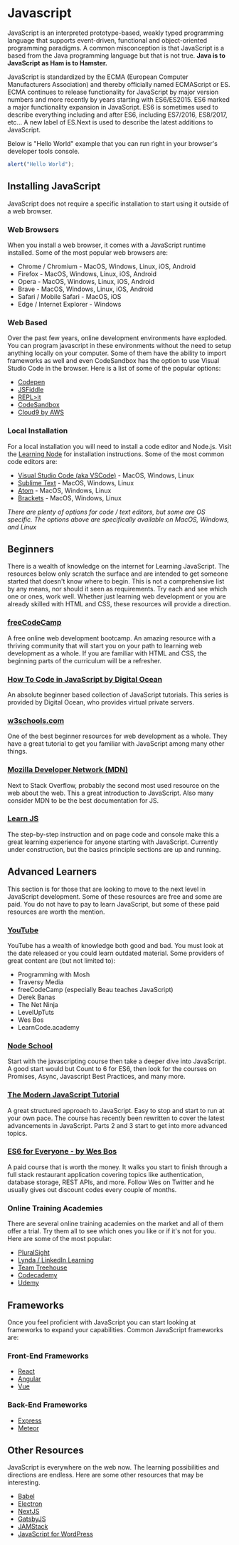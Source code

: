 # Javascript

JavaScript is an interpreted prototype-based, weakly typed programming language that supports event-driven, functional and object-oriented programming paradigms.  A common misconception is that JavaScript is a based from the Java programming language but that is not true.  **Java is to JavaScript as Ham is to Hamster.**

JavaScript is standardized by the ECMA (European Computer Manufacturers Association) and thereby officially named ECMAScript or ES.  ECMA continues to release functionality for JavaScript by major version numbers and more recently by years starting with ES6/ES2015.  ES6 marked a major functionality expansion in JavaScript.  ES6 is sometimes used to describe everything including and after ES6, including ES7/2016, ES8/2017, etc...  A new label of ES.Next is used to describe the latest additions to JavaScript.

Below is "Hello World" example that you can run right in your browser's developer tools console.

```js
alert("Hello World");
```

## Installing JavaScript

JavaScript does not require a specific installation to start using it outside of a web browser.  

### Web Browsers

When you install a web browser, it comes with a JavaScript runtime installed.  Some of the most popular web browsers are:

* Chrome / Chromium - MacOS, Windows, Linux, iOS, Android
* Firefox - MacOS, Windows, Linux, iOS, Android
* Opera - MacOS, Windows, Linux, iOS, Android
* Brave - MacOS, Windows, Linux, iOS, Android
* Safari / Mobile Safari - MacOS, iOS
* Edge / Internet Explorer - Windows

### Web Based 

Over the past few years, online development environments have exploded.  You can program javascript in these environments without the need to setup anything locally on your computer.  Some of them have the ability to import frameworks as well and even CodeSandbox has the option to use Visual Studio Code in the browser.  Here is a list of some of the popular options:

* [Codepen](https://codepen.io/)
* [JSFiddle](https://jsfiddle.net/)
* [REPL>it](https://repl.it/)
* [CodeSandbox](https://codesandbox.io/)
* [Cloud9 by AWS](https://c9.io/)

### Local Installation

For a local installation you will need to install a code editor and Node.js.  Visit the [Learning Node](../Node.js/NodeJS.md) for installation instructions.  Some of the most common code editors are:

* [Visual Studio Code (aka VSCode)](https://code.visualstudio.com/) - MacOS, Windows, Linux
* [Sublime Text](https://www.sublimetext.com/) - MacOS, Windows, Linux
* [Atom](https://atom.io/) - MacOS, Windows, Linux
* [Brackets](http://brackets.io/) - MacOS, Windows, Linux

*_There are plenty of options for code / text editors, but some are OS specific.  The options above are specifically available on MacOS, Windows, and Linux_*

## Beginners

There is a wealth of knowledge on the internet for Learning JavaScript.  The resources below only scratch the surface and are intended to get someone started that doesn't know where to begin.  This is not a comprehensive list by any means, nor should it seen as requirements.  Try each and see which one or ones, work well.  Whether just learning web development or you are already skilled with HTML and CSS, these resources will provide a direction.

### [freeCodeCamp](https://www.freecodecamp.org)

A free online web development bootcamp.  An amazing resource with a thriving community that will start you on your path to learning web development as a whole.  If you are familiar with HTML and CSS, the beginning parts of the curriculum will be a refresher.

### [How To Code in JavaScript by Digital Ocean](https://www.digitalocean.com/community/tutorial_series/how-to-code-in-javascript)

An absolute beginner based collection of JavaScript tutorials.  This series is provided by Digital Ocean, who provides virtual private servers.

### [w3schools.com](https://www.w3schools.com/js/)

One of the best beginner resources for web development as a whole.  They have a great tutorial to get you familiar with JavaScript among many other things.

### [Mozilla Developer Network (MDN)](https://developer.mozilla.org/en-US/docs/Web/JavaScript)

Next to Stack Overflow, probably the second most used resource on the web about the web.  This a great introduction to JavaScript. Also many consider MDN to be the best documentation for JS.

### [Learn JS](https://www.learn-js.org/)

The step-by-step instruction and on page code and console make this a great learning experience for anyone starting with JavaScript.  Currently under construction, but the basics principle sections are up and running.

## Advanced Learners

This section is for those that are looking to move to the next level in JavaScript development.  Some of these resources are free and some are paid.  You do not have to pay to learn JavaScript, but some of these paid resources are worth the mention.

### [YouTube](https://www.youtube.com/results?search_query=javascript)

YouTube has a wealth of knowledge both good and bad.  You must look at the date released or you could learn outdated material.  Some providers of great content are (but not limited to):

* Programming with Mosh
* Traversy Media
* freeCodeCamp (especially Beau teaches JavaScript)
* Derek Banas
* The Net Ninja
* LevelUpTuts
* Wes Bos
* LearnCode.academy

### [Node School](https://nodeschool.io/)

Start with the javascripting course then take a deeper dive into JavaScript.  A good start would but Count to 6 for ES6, then look for the courses on Promises, Async, Javascript Best Practices, and many more.

### [The Modern JavaScript Tutorial](https://javascript.info/)

A great structured approach to JavaScript.  Easy to stop and start to run at your own pace.  The course has recently been rewritten to cover the latest advancements in JavaScript.  Parts 2 and 3 start to get into more advanced topics.

### [ES6 for Everyone - by Wes Bos](https://es6.io/)

A paid course that is worth the money.  It walks you start to finish through a full stack restaurant application covering topics like authentication, database storage, REST APIs, and more.  Follow Wes on Twitter and he usually gives out discount codes every couple of months.

### Online Training Academies

There are several online training academies on the market and all of them offer a trial.  Try them all to see which ones you like or if it's not for you.  Here are some of the most popular:

* [PluralSight](https://www.pluralsight.com/)
* [Lynda / LinkedIn Learning](https://www.lynda.com/)
* [Team Treehouse](https://teamtreehouse.com/)
* [Codecademy](https://www.codecademy.com/)
* [Udemy](https://www.udemy.com/)

## Frameworks

Once you feel proficient with JavaScript you can start looking at frameworks to expand your capabilities.  Common JavaScript frameworks are:

### Front-End Frameworks

* [React](https://reactjs.org/)
* [Angular](https://angular.io/)
* [Vue](https://vuejs.org/)

### Back-End Frameworks

* [Express](https://expressjs.com/)
* [Meteor](https://www.meteor.com/)

## Other Resources

JavaScript is everywhere on the web now.  The learning possibilities and directions are endless.  Here are some other resources that may be interesting.

* [Babel](https://babeljs.io/)
* [Electron](https://electronjs.org/)
* [NextJS](https://nextjs.org/)
* [GatsbyJS](https://www.gatsbyjs.org/)
* [JAMStack](https://jamstack.org/)
* [JavaScript for WordPress](https://javascriptforwp.com/)